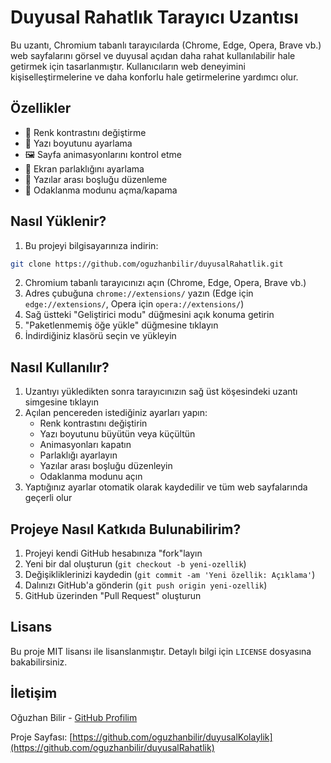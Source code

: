 # Duyusal Rahatlık Tarayıcı Uzantısı

Bu uzantı, Chromium tabanlı tarayıcılarda (Chrome, Edge, Opera, Brave vb.) web sayfalarını görsel ve duyusal açıdan daha rahat kullanılabilir hale getirmek için tasarlanmıştır. Kullanıcıların web deneyimini kişiselleştirmelerine ve daha konforlu hale getirmelerine yardımcı olur.

## Özellikler

- 🎨 Renk kontrastını değiştirme
- 📱 Yazı boyutunu ayarlama
- 🖼️ Sayfa animasyonlarını kontrol etme
- 🔆 Ekran parlaklığını ayarlama
- 📏 Yazılar arası boşluğu düzenleme
- 🎯 Odaklanma modunu açma/kapama

## Nasıl Yüklenir?

1. Bu projeyi bilgisayarınıza indirin:
```bash
git clone https://github.com/oguzhanbilir/duyusalRahatlik.git
```




2. Chromium tabanlı tarayıcınızı açın (Chrome, Edge, Opera, Brave vb.)
3. Adres çubuğuna `chrome://extensions/` yazın (Edge için `edge://extensions/`, Opera için `opera://extensions/`)
4. Sağ üstteki "Geliştirici modu" düğmesini açık konuma getirin
5. "Paketlenmemiş öğe yükle" düğmesine tıklayın
6. İndirdiğiniz klasörü seçin ve yükleyin

## Nasıl Kullanılır?

1. Uzantıyı yükledikten sonra tarayıcınızın sağ üst köşesindeki uzantı simgesine tıklayın
2. Açılan pencereden istediğiniz ayarları yapın:
   - Renk kontrastını değiştirin
   - Yazı boyutunu büyütün veya küçültün
   - Animasyonları kapatın
   - Parlaklığı ayarlayın
   - Yazılar arası boşluğu düzenleyin
   - Odaklanma modunu açın
3. Yaptığınız ayarlar otomatik olarak kaydedilir ve tüm web sayfalarında geçerli olur

## Projeye Nasıl Katkıda Bulunabilirim?

1. Projeyi kendi GitHub hesabınıza "fork"layın
2. Yeni bir dal oluşturun (`git checkout -b yeni-ozellik`)
3. Değişikliklerinizi kaydedin (`git commit -am 'Yeni özellik: Açıklama'`)
4. Dalınızı GitHub'a gönderin (`git push origin yeni-ozellik`)
5. GitHub üzerinden "Pull Request" oluşturun

## Lisans

Bu proje MIT lisansı ile lisanslanmıştır. Detaylı bilgi için `LICENSE` dosyasına bakabilirsiniz.

## İletişim

Oğuzhan Bilir - [GitHub Profilim](https://github.com/oguzhanbilir)

Proje Sayfası: [https://github.com/oguzhanbilir/duyusalKolaylik](https://github.com/oguzhanbilir/duyusalRahatlik)

